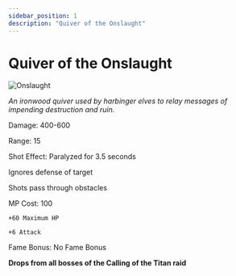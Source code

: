```yaml
---
sidebar_position: 1
description: "Quiver of the Onslaught"
---
```


# Quiver of the Onslaught

![Onslaught](https://vwiki.valorserver.com/api/item/picture/quiver%20of%20the%20onslaught)

<i>An ironwood quiver used by harbinger elves to relay messages of impending destruction and ruin.</i>

Damage: 400-600

Range: 15

Shot Effect: Paralyzed for 3.5 seconds

Ignores defense of target

Shots pass through obstacles

MP Cost: 100

    +60 Maximum HP
    
    +6 Attack

Fame Bonus: No Fame Bonus

**Drops from all bosses of the Calling of the Titan raid**
